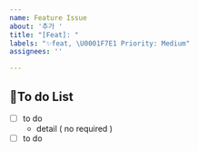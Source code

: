 ```yaml
---
name: Feature Issue
about: '추가 '
title: "[Feat]: "
labels: "✨feat, \U0001F7E1 Priority: Medium"
assignees: ''

---
```


## 📃To do List
- [ ] to do 
  - detail ( no required )
- [ ] to do
